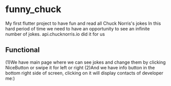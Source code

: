 # funny_chuck

My first flutter project to have fun and read all Chuck Norris's jokes
In this hard period of time we need to have an opportunity to see an infinite number of jokes.
api.chucknorris.io did it for us


## Functional

(1)We have main page where we can see jokes and change them by clicking NiceButton or swipe it for left or right
(2)And we have info button in the bottom right side of screen, clicking on it will display contacts of developer me:)